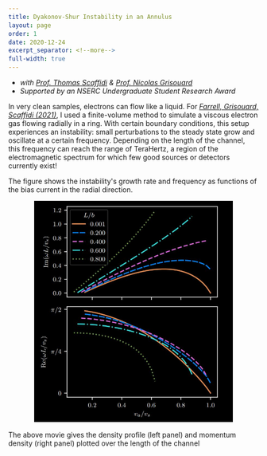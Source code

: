 ```yaml
---
title: Dyakonov-Shur Instability in an Annulus
layout: page
order: 1
date: 2020-12-24
excerpt_separator: <!--more-->
full-width: true
---
```


- *with* *[Prof. Thomas Scaffidi](https://sites.google.com/view/thomasscaffidi/home) & [Prof. Nicolas Grisouard](https://sites.physics.utoronto.ca/nicolasgrisouard)*
- *Supported by an NSERC Undergraduate Student Research Award*

In very clean samples, electrons can flow like a liquid.  For <a href = "http://arxiv.org/abs/2112.07683" target = "_blank">*Farrell, Grisouard, Scaffidi (2021)*</a>, I used a finite-volume method to simulate a viscous electron gas flowing radially in a ring.  With certain boundary conditions, this setup experiences an instability: small perturbations to the steady state grow and oscillate at a certain frequency.  Depending on the length of the channel, this frequency can reach the range of TeraHertz, a region of the electromagnetic spectrum for which few good sources or detectors currently exist!

The figure shows the instability's growth rate and frequency as functions of the bias current in the radial direction.


<div style="margin-top:10px;margin-bottom:10px">
<center>
<img src = "/assets/img/oscillation.png" style="min-width:400px;width:50%">
</center>
</div>


<!--more-->
The above movie gives the density profile (left panel) and momentum density (right panel) plotted over the length of the channel
